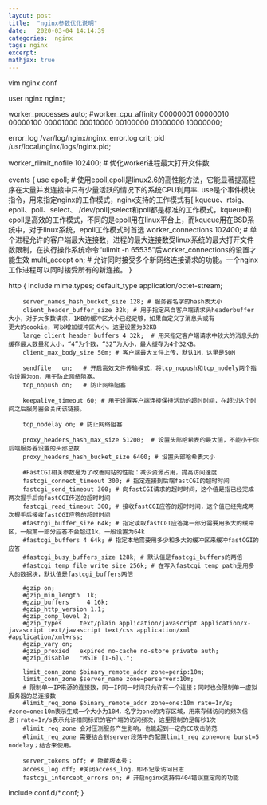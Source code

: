 ```yaml
---
layout: post
title:  "nginx参数优化说明"
date:   2020-03-04 14:14:39
categories:  nginx
tags: nginx
excerpt: 
mathjax: true
---
```


vim nginx.conf

    

    
    

user nginx nginx;

worker_processes auto;
#worker_cpu_affinity 00000001 00000010 00000100 00001000 00010000 00100000 01000000 10000000;

error_log  /var/log/nginx/nginx_error.log  crit;
pid        /usr/local/nginx/logs/nginx.pid;

worker_rlimit_nofile 102400;      # 优化worker进程最大打开文件数

events
    {
        use epoll;  # 使用epoll,epoll是linux2.6的高性能方法，它能显著提高程序在大量并发连接中只有少量活跃的情况下的系统CPU利用率.
        			use是个事件模块指令，用来指定nginx的工作模式，nginx支持的工作模式有[ kqueue、rtsig、epoll、poll、select、 /dev/poll];select和poll都是标准的工作模式，kqueue和epoll是高效的工作模式，不同的是epoll用在linux平台上，而kqueue用在BSD系统中，对于linux系统，epoll工作模式时首选
        worker_connections 102400; # 单个进程允许的客户端最大连接数，进程的最大连接数受linux系统的最大打开文件数限制，在执行操作系统命令“ulimit -n 								65535”后worker_connections的设置才能生效
        multi_accept on;  # 允许同时接受多个新网络连接请求的功能。一个nginx工作进程可以同时接受所有的新连接。
    }

http
    {
        include       mime.types;
        default_type  application/octet-stream;

        server_names_hash_bucket_size 128; # 服务器名字的hash表大小
        client_header_buffer_size 32k; # 用于指定来自客户端请求头headerbuffer大小，对于大多数请求，1KB的缓冲区大小已经足够，如果自定义了消息头或有								更大的cookie，可以增加缓冲区大小。这里设置为32KB
        large_client_header_buffers 4 32k;  # 用来指定客户端请求中较大的消息头的缓存最大数量和大小，“4”为个数，“32”为大小，最大缓存为4个32KB。
        client_max_body_size 50m; # 客户端最大文件上传，默认1M，这里是50M

        sendfile   on;   # 开启高效文件传输模式，将tcp_nopush和tcp_nodely两个指令设置为on，用于防止网络阻塞。
        tcp_nopush on;   # 防止网络阻塞

        keepalive_timeout 60; # 用于设置客户端连接保持活动的超时时间，在超过这个时间之后服务器会关闭该链接。

        tcp_nodelay on; # 防止网络阻塞

        proxy_headers_hash_max_size 51200;  # 设置头部哈希表的最大值，不能小于你后端服务器设置的头部总数
        proxy_headers_hash_bucket_size 6400; # 设置头部哈希表大小

        #FastCGI相关参数是为了改善网站的性能：减少资源占用，提高访问速度
        fastcgi_connect_timeout 300; # 指定连接到后端fastCGI的超时时间
        fastcgi_send_timeout 300; # 向fastCGI请求的超时时间，这个值是指已经完成两次握手后向fastCGI传送的超时时间
        fastcgi_read_timeout 300; # 接收fastCGI应答的超时时间，这个值已经完成两次握手后接收fastCGI应答的超时时间
        #fastcgi_buffer_size 64k; # 指定读取fastCGI应答第一部分需要用多大的缓冲区，一般第一部分应答不会超过1k，一般设置为64k
        #fastcgi_buffers 4 64k; # 指定本地需要用多少和多大的缓冲区来缓冲fastCGI的应答
        #fastcgi_busy_buffers_size 128k; # 默认值是fastcgi_buffers的两倍
        #fastcgi_temp_file_write_size 256k; # 在写入fastcgi_temp_path是用多大的数据块，默认值是fastcgi_buffers两倍

        #gzip on;
        #gzip_min_length  1k;
        #gzip_buffers     4 16k;
        #gzip_http_version 1.1;
        #gzip_comp_level 2;
        #gzip_types     text/plain application/javascript application/x-javascript text/javascript text/css application/xml #application/xml+rss;
        #gzip_vary on;
        #gzip_proxied   expired no-cache no-store private auth;
        #gzip_disable   "MSIE [1-6]\.";

        limit_conn_zone $binary_remote_addr zone=perip:10m;
        limit_conn_zone $server_name zone=perserver:10m;  
        # 限制单一IP来源的连接数，同一IP同一时间只允许有一个连接；同时也会限制单一虚拟服务器的总连接数
        #limit_req_zone $binary_remote_addr zone=one:10m rate=1r/s; #zone=one:10m表示生成一个大小为10M，名字为one的内存区域，用来存储访问的频次信息；rate=1r/s表示允许相同标识的客户端的访问频次，这里限制的是每秒1次
        #limit_req_zone 会对压测服务产生影响，也能起到一定的CC攻击防范
        #limit_req_zone 需要结合到server段落中的配置limit_req zone=one burst=5 nodelay；结合来使用。

        server_tokens off; # 隐藏版本号；
        access_log off; #关闭access_log，即不记录访问日志
	    fastcgi_intercept_errors on; # 开启nginx支持将404错误重定向的功能




include conf.d/*.conf;
}


